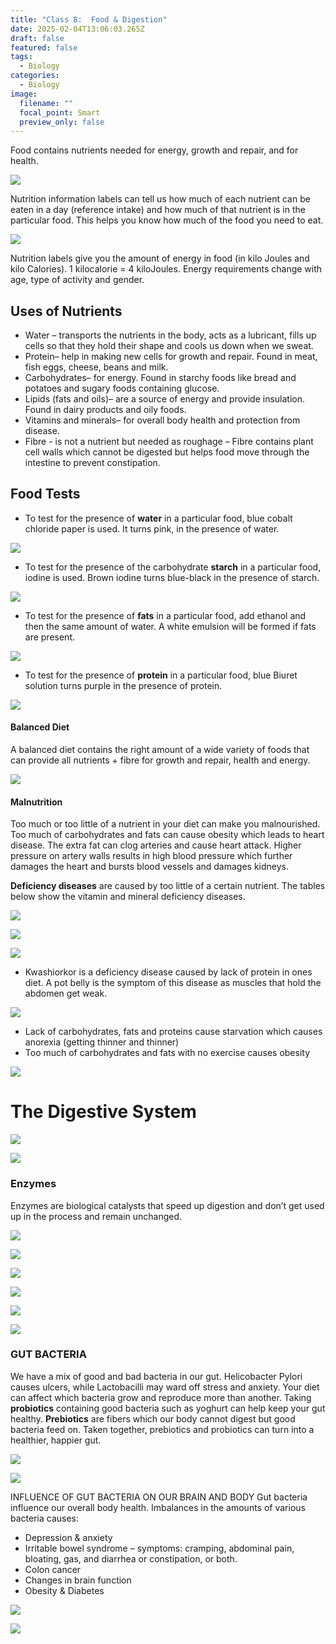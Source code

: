 ```yaml
---
title: "Class 8:  Food & Digestion"
date: 2025-02-04T13:06:03.265Z
draft: false
featured: false
tags:
  - Biology
categories:
  - Biology
image:
  filename: ""
  focal_point: Smart
  preview_only: false
---
```

Food contains nutrients needed for energy, growth and repair, and for health.

![](food.jpg)

Nutrition information labels can tell us how much of each nutrient can be eaten in a day (reference intake) and how much of that nutrient is in the particular food. This helps you know how much of the food you need to eat.

![](nutrition_label.png)

Nutrition labels give you the amount of energy in food (in kilo Joules and kilo Calories). 1 kilocalorie = 4 kiloJoules. Energy requirements change with age, type of activity and gender.

## Uses of Nutrients

* Water – transports the nutrients in the body, acts as a lubricant, fills up cells so that they hold their shape and cools us down when we sweat.
* Protein– help in making new cells for growth and repair. Found in meat, fish eggs, cheese, beans and milk.
* Carbohydrates– for energy. Found in starchy foods like bread and potatoes and sugary foods containing glucose.
* Lipids (fats and oils)– are a source of energy and provide insulation. Found in dairy products and oily foods. 
* Vitamins and minerals– for overall body health and protection from disease. 
* Fibre - is not a nutrient but needed as roughage – Fibre contains plant cell walls which cannot be digested but helps food move through the intestine to prevent constipation.

## Food Tests

* To test for the presence of **water** in a particular food, blue cobalt chloride paper is used. It turns pink, in the presence of water.

![](cobalt_chloride_paper.jfif)

* T﻿o test for the presence of the carbohydrate **starch** in a particular food, iodine is used. Brown iodine turns blue-black in the presence of starch. 

![](starch_test.jfif)

* T﻿o test for the presence of **fats** in a particular food, add ethanol and then the same amount of water. A white emulsion will be formed if fats are present.

![](fats_test.png)

* T﻿o test for the presence of **protein** in a particular food, blue Biuret solution turns purple in the presence of protein.

![](protein_test.jfif)

#### Balanced Diet

A balanced diet contains the right amount of a wide variety of foods that can provide all nutrients + fibre for growth and repair, health and energy. 

![](balanced_diet.png)

#### Malnutrition

Too much or too little of a nutrient in your diet can make you malnourished.
Too much of carbohydrates and fats can cause obesity which leads to heart disease. The extra fat can clog arteries and cause heart attack. Higher pressure on artery walls results in high blood pressure which further damages the heart and bursts blood vessels and damages kidneys.

**Deficiency diseases** are caused by too little of a certain nutrient. The tables below show the vitamin and mineral deficiency diseases.

![](vitamin_uses_-deficiency_diseases.jpg)

![](mineral_uses_deficiency_diseases.png)

![](sources_vitamins_minerals.jpg)

* Kwashiorkor is a deficiency disease caused by lack of protein in ones diet.  A pot belly is the symptom of this disease as muscles that hold the abdomen get weak.

![](kwashiorkor.jpg)

* Lack of carbohydrates, fats and proteins cause starvation which causes anorexia (getting thinner and thinner)
* Too much of carbohydrates and fats with no exercise causes obesity

![](anorexia_obesity.png)

# T﻿he Digestive System

![](digestive_system.jpg)

![](digestive_system_parts.jpg)

### E﻿nzymes

Enzymes are biological catalysts that speed up digestion and don’t get used up in the process and remain unchanged.

![](enzymes_sources.jpg)

![](enzyme.png)

![](enzymes_products.png)

![](enzymes_function.jpg)

![](lock_key_model.png)

![](denature.png)

### G﻿UT BACTERIA

We have a mix of good and bad bacteria in our gut. Helicobacter Pylori causes ulcers, while Lactobacilli may ward off stress and anxiety.
Your diet can affect which bacteria grow and reproduce more than another. Taking **probiotics** containing good bacteria such as yoghurt can help keep your gut healthy. **Prebiotics** are fibers which our body cannot digest but good bacteria feed on. Taken together, prebiotics and probiotics can turn into a healthier, happier gut.

![](gut_bacteria.jpg)

![](good_bad_bacteria.jpg)

INFLUENCE OF GUT BACTERIA ON OUR BRAIN AND BODY
Gut bacteria influence our overall body health. Imbalances in the amounts of various bacteria causes:

* Depression & anxiety
* Irritable bowel syndrome – symptoms:  cramping, abdominal pain, bloating, gas, and diarrhea or constipation, or both.
* Colon cancer
* Changes in brain function
* Obesity & Diabetes

![](prebiotics.png)

![](probiotics.png)